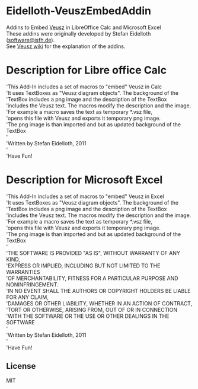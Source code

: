 # Eidelloth-VeuszEmbedAddin  
Addins to Embed [Veusz](https://github.com/veusz/veusz/) in LibreOffice Calc and Microsoft Excel   
These addins were originally developed by Stefan Eidelloth (software@isfh.de).  
See [Veusz wiki](https://github.com/veusz/veusz/wiki/Addins-for-veusz) for the explanation of the addins.   

# Description for Libre office Calc
'This Add-In includes a set of macros to "embed" Veusz in Calc  
'It uses TextBoxes as "Veusz diagram objects". The background of the  
'TextBox includes a png image and the description of the TextBox  
'includes the Veusz text. The macros modify the description and the image.  
'For example a macro saves the text as temporary *.vsz file,  
'opens this file with Veusz and exports it temporary png image.  
'The png image is than imported and but as updated background of the TextBox  
'  
'Written by Stefan Eidelloth, 2011  
'  
'Have Fun!  

# Description for Microsoft Excel
'This Add-In includes a set of macros to "embed" Veusz in Excel  
'It uses TextBoxes as "Veusz diagram objects". The background of the  
'TextBox includes a png image and the description of the TextBox  
'includes the Veusz text. The macros modify the description and the image.  
'For example a macro saves the text as temporary *.vsz file,  
'opens this file with Veusz and exports it temporary png image.  
'The png image is than imported and but as updated background of the TextBox  
'  
'THE SOFTWARE IS PROVIDED "AS IS", WITHOUT WARRANTY OF ANY KIND,  
'EXPRESS OR IMPLIED, INCLUDING BUT NOT LIMITED TO THE WARRANTIES  
'OF MERCHANTABILITY, FITNESS FOR A PARTICULAR PURPOSE AND NONINFRINGEMENT.  
'IN NO EVENT SHALL THE AUTHORS OR COPYRIGHT HOLDERS BE LIABLE FOR ANY CLAIM,  
'DAMAGES OR OTHER LIABILITY, WHETHER IN AN ACTION OF CONTRACT,  
'TORT OR OTHERWISE, ARISING FROM, OUT OF OR IN CONNECTION  
'WITH THE SOFTWARE OR THE USE OR OTHER DEALINGS IN THE SOFTWARE  
'  
'Written by Stefan Eidelloth, 2011  
'  
'Have Fun!  

## License
MIT
